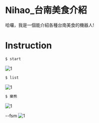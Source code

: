 # Nihao_台南美食介紹

哈囉，我是一個能介紹各種台南美食的機器人!

# Instruction
  ```sh
$ start
```
![1](https://i.imgur.com/aEbuEp3.png)
  ```sh
$ list
```
![1](https://i.imgur.com/FSjithD.png)
  ```sh
$ 樂熊
```
![1](https://i.imgur.com/LbytWVq.png)


--fsm
![1](https://i.ibb.co/xhXKRfs/S-2383875.jpg)
